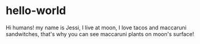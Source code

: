 # hello-world

Hi humans!
my name is Jessi, I live at moon, I love tacos and maccaruni sandwitches, that's why you can see 
maccaruni plants on moon's surface!
